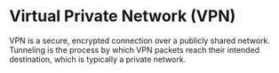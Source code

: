 # Virtual Private Network (VPN)
VPN is a secure, encrypted connection over a publicly shared network.
Tunneling is the process by which VPN packets reach their intended destination, which
is typically a private network.
